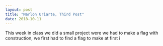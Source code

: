 ```yaml
---
layout: post
title: "Marlon Uriarte, Third Post"
date: 2018-10-11
---
```


This week in class we did a small project were we had to make a flag with construction, we first had to find a flag to make at first i  

